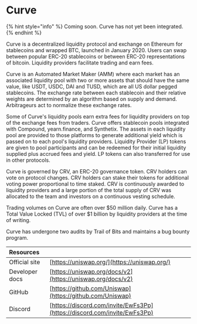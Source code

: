 # Curve

{% hint style="info" %}
Coming soon. Curve has not yet been integrated.
{% endhint %}

Curve is a decentralized liquidity protocol and exchange on Ethereum for stablecoins and wrapped BTC, launched in January 2020. Users can swap between popular ERC-20 stablecoins or between ERC-20 representations of bitcoin. Liquidity providers facilitate trading and earn fees.

Curve is an Automated Market Maker \(AMM\) where each market has an associated liquidity pool with two or more assets that should have the same value, like USDT, USDC, DAI and TUSD, which are all US dollar pegged stablecoins. The exchange rate between each stablecoin and their relative weights are determined by an algorithm based on supply and demand. Arbitrageurs act to normalize these exchange rates.

Some of Curve's liquidity pools earn extra fees for liquidity providers on top of the exchange fees from traders. Curve offers stablecoin pools integrated with Compound, yearn.finance, and Synthetix. The assets in each liquidity pool are provided to those platforms to generate additional yield which is passed on to each pool's liquidity providers. Liquidity Provider \(LP\) tokens are given to pool participants and can be redeemed for their initial liquidity supplied plus accrued fees and yield. LP tokens can also transferred for use in other protocols.

Curve is governed by CRV, an ERC-20 governance token. CRV holders can vote on protocol changes. CRV holders can stake their tokens for additional voting power proportional to time staked. CRV is continuously awarded to liquidity providers and a large portion of the total supply of CRV was allocated to the team and investors on a continuous vesting schedule.

Trading volumes on Curve are often over $50 million daily. Curve has a Total Value Locked \(TVL\) of over $1 billion by liquidity providers at the time of writing.

Curve has undergone two audits by Trail of Bits and maintains a bug bounty program.

| Resources      |                                                                          |
|:-------------- |:------------------------------------------------------------------------ |
| Official site  | [https://uniswap.org/](https://uniswap.org/)                             |
| Developer docs | [https://uniswap.org/docs/v2](https://uniswap.org/docs/v2)               |
| GitHub         | [https://github.com/Uniswap](https://github.com/Uniswap)                 |
| Discord        | [https://discord.com/invite/EwFs3Pp](https://discord.com/invite/EwFs3Pp) |

